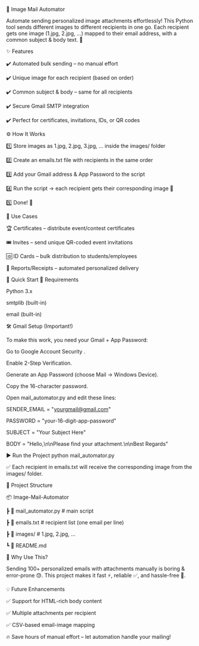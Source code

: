 📧 Image Mail Automator

Automate sending personalized image attachments effortlessly!
This Python tool sends different images to different recipients in one go. Each recipient gets one image (1.jpg, 2.jpg, …) mapped to their email address, with a common subject & body text. 🚀

✨ Features

✔️ Automated bulk sending – no manual effort

✔️ Unique image for each recipient (based on order)

✔️ Common subject & body – same for all recipients

✔️ Secure Gmail SMTP integration

✔️ Perfect for certificates, invitations, IDs, or QR codes


⚙️ How It Works

1️⃣ Store images as 1.jpg, 2.jpg, 3.jpg, … inside the images/ folder

2️⃣ Create an emails.txt file with recipients in the same order

3️⃣ Add your Gmail address & App Password to the script

4️⃣ Run the script → each recipient gets their corresponding image 📩

5️⃣ Done! 🎉

📌 Use Cases

🏆 Certificates – distribute event/contest certificates

🎟️ Invites – send unique QR-coded event invitations

🆔 ID Cards – bulk distribution to students/employees

💼 Reports/Receipts – automated personalized delivery

🚀 Quick Start
🔧 Requirements

Python 3.x

smtplib (built-in)

email (built-in)

🛠️ Gmail Setup (Important!)

To make this work, you need your Gmail + App Password:

Go to Google Account Security
.

Enable 2-Step Verification.

Generate an App Password (choose Mail → Windows Device).

Copy the 16-character password.

Open mail_automator.py and edit these lines:

SENDER_EMAIL = "yourgmail@gmail.com"

PASSWORD = "your-16-digit-app-password"

SUBJECT = "Your Subject Here"

BODY = "Hello,\n\nPlease find your attachment.\n\nBest Regards"

▶️ Run the Project
python mail_automator.py


✅ Each recipient in emails.txt will receive the corresponding image from the images/ folder.

📂 Project Structure

📦 Image-Mail-Automator

 ┣ 📜 mail_automator.py      # main script
 
 ┣ 📜 emails.txt             # recipient list (one email per line)
 
 ┣ 📂 images/                # 1.jpg, 2.jpg, ...
 
 ┗ 📜 README.md

🌟 Why Use This?

Sending 100+ personalized emails with attachments manually is boring & error-prone 😓.
This project makes it fast ⚡, reliable ✅, and hassle-free 🎉.

💡 Future Enhancements

✅ Support for HTML-rich body content

✅ Multiple attachments per recipient

✅ CSV-based email-image mapping

🔥 Save hours of manual effort – let automation handle your mailing!
